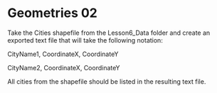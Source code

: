 # Geometries 02

Take the Cities shapefile from the Lesson6_Data folder and create an exported  text file that will take the following notation:

CityName1, CoordinateX, CoordinateY

CityName2, CoordinateX, CoordinateY

All cities from the shapefile should be listed in the resulting text file.
